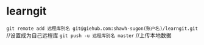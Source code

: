 # learngit
`git remote add 远程库别名 git@giehub.com:shawh-sugon(账户名)/learngit.git` //设置成为自己远程库
`git push -u 远程库别名 master`    //上传本地数据
